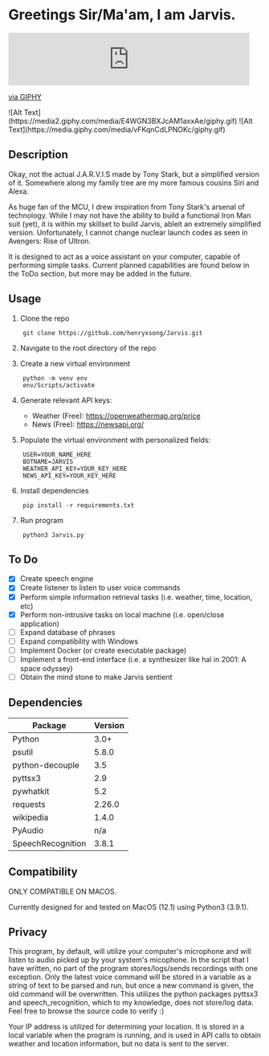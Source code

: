# Greetings Sir/Ma'am, I am Jarvis. 
<iframe src="https://giphy.com/embed/E4WGN3BXJcAM1axxAe" width="480" height="105" frameBorder="0" class="giphy-embed" allowFullScreen></iframe><p><a href="https://giphy.com/stickers/sunniesstudios-sunnies-studios-sunniesspecs-E4WGN3BXJcAM1axxAe">via GIPHY</a></p>
![Alt Text](https://media2.giphy.com/media/E4WGN3BXJcAM1axxAe/giphy.gif)
![Alt Text](https://media.giphy.com/media/vFKqnCdLPNOKc/giphy.gif)
 
## Description

Okay, not the actual J.A.R.V.I.S made by Tony Stark, but a simplified version of it. Somewhere along my family tree are my more famous cousins Siri and Alexa.

As huge fan of the MCU, I drew inspiration from Tony Stark's arsenal of technology. While I may not have the ability to build a functional Iron Man suit (yet), it is within my skillset to build Jarvis, ableit an extremely simplified version. Unfortunately, I cannot change nuclear launch codes as seen in Avengers: Rise of Ultron.

It is designed to act as a voice assistant on your computer, capable of performing simple tasks. Current planned capabilities are found below in the ToDo section, but more may be added in the future.  

## Usage
1. Clone the repo
```
    git clone https://github.com/henryxsong/Jarvis.git
```

2. Navigate to the root directory of the repo

3. Create a new virtual environment
```
    python -m venv env
    env/Scripts/activate
```

4. Generate relevant API keys:
    * Weather (Free): https://openweathermap.org/price
    * News (Free): https://newsapi.org/

5. Populate the virtual environment with personalized fields:
```
    USER=YOUR_NAME_HERE
    BOTNAME=JARVIS
    WEATHER_API_KEY=YOUR_KEY_HERE
    NEWS_API_KEY=YOUR_KEY_HERE
```

6. Install dependencies
```
    pip install -r requirements.txt
```

7. Run program
```
    python3 Jarvis.py
```

## To Do
- [x] Create speech engine
- [x] Create listener to listen to user voice commands
- [x] Perform simple information retrieval tasks (i.e. weather, time, location, etc)
- [x] Perform non-intrusive tasks on local machine (i.e. open/close application)
- [ ] Expand database of phrases
- [ ] Expand compatibility with Windows
- [ ] Implement Docker (or create executable package)
- [ ] Implement a front-end interface (i.e. a synthesizer like hal in 2001: A space odyssey)
- [ ] Obtain the mind stone to make Jarvis sentient

## Dependencies
| Package | Version |
| ----------- | ----------- |
| Python | 3.0+ |
| psutil | 5.8.0 |
| python-decouple | 3.5 |
| pyttsx3 | 2.9 |
| pywhatkit | 5.2 |
| requests | 2.26.0 |
| wikipedia | 1.4.0 |
| PyAudio | n/a |
| SpeechRecognition | 3.8.1 |



## Compatibility
ONLY COMPATIBLE ON MACOS.

Currently designed for and tested on MacOS (12.1) using Python3 (3.9.1).

## Privacy
This program, by default, will utilize your computer's microphone and will listen to audio picked up by your system's micophone. In the script that I have written, no part of the program stores/logs/sends recordings with one exception. Only the latest voice command will be stored in a variable as a string of text to be parsed and run, but once a new command is given, the old command will be overwritten. This utilizes the python packages pyttsx3 and speech_recognition, which to my knowledge, does not store/log data. Feel free to browse the source code to verify :)

Your IP address is utilized for determining your location. It is stored in a local variable when the program is running, and is used in API calls to obtain weather and location information, but no data is sent to the server.
